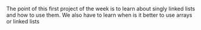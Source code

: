 The point of this first project of the week is to learn about singly linked lists and how to use them. We also have to learn when is it better to use arrays or linked lists
